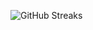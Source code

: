 ![GitHub Streaks](https://github-streaks-mqc9.onrender.com/streak/happilli/image?theme=midnight&cache_bust=1742932493)
